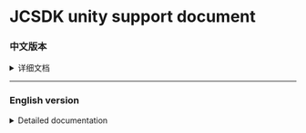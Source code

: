 [ios_unity_bridge]: https://github.com/Romambo/JCSDK_DocumentFile/blob/main/IOS_UnityBridge.zip
[iOS14 support]: https://github.com/Romambo/JCSDK_DocumentFile/blob/main/iOS14_support.md 
[JCSDK]: https://github.com/Romambo/JCSDK  
[DataCollenction_SDK]: https://github.com/Romambo/DataCollection_SDK  
[ADThirdParty_SDK]: https://github.com/Romambo/ADThirdParty_SDK  
[图片1]: https://github.com/Romambo/JCSDK_DocumentFile/blob/main/imageFile/unity_image1.png
[图片2]:https://github.com/Romambo/JCSDK_DocumentFile/blob/main/imageFile/ios_image2.png
[下载链接]: https://drive.google.com/drive/folders/11N8YLnhyPVxv4HmdGZYni8o59S9aHp7M
# JCSDK unity support document

### 中文版本

<details>
<summary>详细文档</summary>
 
- **SDK简介：**  

   1. 版本记录：  
   
      <details>
      <summary>1.0.0</summary>

      支持开发者工具: Xcode 11  
      系统版本:iOS 9.0
      </details>

      <details>
      <summary>2.0.0</summary>

      支持开发者工具: Xcode 12  
      系统版本:iOS 9.0

      **更新内容**  
      >1.新增了流量组和连续展示功能逻辑、升级内部广告接口 V4 -> V5  
      >2.新增 "kochava" and "tenjin" 数据统计平台  
      >3.修改了unity使用者需要接入的OC初始化接口. 详情见: JC_unityAdApi.h
      ```
      旧代码
      //-(void)initJCSDKWithLog:(BOOL)isOpenLog isFirstShowSplash:(BOOL)isShow splashClose:(unityBlock)block;
      新代码
      -(void)initJCSDKWithUnityShow:(unityBlock)block;
      ```

      >4.修改了iOS日志打印接口。新增日志等级功能，详情见: JCAdCallBackHeader.h  
      ```
      旧代码
      //+(void)setOpenPlatformLog:(BOOL)openPlatformLog;
      新代码
      +(void)setTheLogLevel:(MSLogLevelStatus)logLevel;

      ```

      >5.修改了JCiOSConfig.plist文件, 新增字段:   
         "KochavaAppID":    kochava 初始化参数   
         "TenJinAppID":     TenJin 初始化参数   
         "ShowSplashFirst": 应用首次打开是否展示开屏广告. 
         "LogLevel":日志等级 1、关闭. 2、打开JC日志. 3、打开JC+广告日志. 4、打开JC+广告+数据日志. 默认值:1  

      **项目配置：**  
      * 添加系统库:  
         > AppTrackingTransparency.framework  
      * 添加第三方库和文件:
         > KochavaCore.framework               (Embed & Sign)  
         > KochavaTracker.framework            (Embed & Sign)  
         > KochavaAdNetwork.framework          (Embed & Sign)  
         > libTenjinSDK.a  
         > TenjinSDK.h 
      </details> 
      
- **SDK接入配置**  
  
  <details>
   <summary>content</summary>
  
  
   1. 下载SDK库和所需支持库：[下载链接]  
   
      iOS_UnityBridge : unity api
      
      SDKFile:
        DataCollection_SDK ：  Some libraries about the data statistics platform
        ADThirdParty_SDK ：    Some libraries about advertising platforms
        MS_SDK ： 		           About our own JCSDK library
        
   2. 接入相关Api，详情见iOS_UnityBridge
   
   3. xcode - build setting 配置：  
      bitcode 设置为NO  
      other Linker Flags 设置 -ObjC
      
   4. 导入系统支持库：  
      Accelerate.framework  
      AdSupport.framework  
      AVFoundation.framework  
      CoreGraphics.framework  
      CoreLocation.framework  
      CoreMedia.framework  
      CoreMotion.framework  
      CoreTelephony.framework  
      iAd.framework  
      MessageUI.framework  
      SafariServices.framework  
      Security.framework  
      SystemConfiguration.framework  
      UIKit.framework  
      VideoToolbox.framework  
      WebKit.framework  
      AppTrackingTransparency.framework  
      libbz2.tbd  
      libc++.tbd  
      libresolv.9.tbd  
      libsqlite3.tbd  
      libxml2.tbd  
      libz.tbd  
      
   5. info.pist 配置：
   
       <details>
       <summary>配置列表</summary>

       ```
       支持http网络配置:
       <key>NSAppTransportSecurity</key>
       <dict>
       <key>NSAllowsArbitraryLoads</key>
       <true/>
       </dict>

       Google相关参数配置:
       <key>GADApplicationIdentifier</key>
       <string>ca-app-pub-9488501426181082/7319780494</string>
       <key>GADIsAdManagerApp</key>
       <true/>
       
       获取地理位置权限配置:
       <key>NSLocationWhenInUseUsageDescription</key>
       <string>The app needs to get your location</string>
       
       获取IDFA权限，iOS14支持:
       <key>NSUserTrackingUsageDescription</key> 
       <string>This identifier will be used to deliver personalized ads to you.</string>
       
       <key>SKAdNetworkItems</key>
       <array>
        <dict>
            <key>SKAdNetworkIdentifier</key>
            <string>cstr6suwn9.skadnetwork</string>
        </dict>
        <dict>
            <key>SKAdNetworkIdentifier</key>
            <string>238da6jt44.skadnetwork</string>
        </dict>
        <dict>
            <key>SKAdNetworkIdentifier</key>
            <string>22mmun2rn5.skadnetwork</string>
        </dict>
        <dict>
            <key>SKAdNetworkIdentifier</key>
            <string>SU67R6K2V3.skadnetwork</string>
        </dict>
        <dict>
            <key>SKAdNetworkIdentifier</key>
            <string>4DZT52R2T5.skadnetwork</string>
        </dict>
        <dict>
            <key>SKAdNetworkIdentifier</key>
            <string>bvpn9ufa9b.skadnetwork</string>
        </dict>
        <dict>
            <key>SKAdNetworkIdentifier</key>
            <string>4PFYVQ9L8R.skadnetwork</string>
        </dict>
        <dict>
            <key>SKAdNetworkIdentifier</key>
            <string>YCLNXRL5PM.skadnetwork</string>
        </dict>
        <dict>
            <key>SKAdNetworkIdentifier</key>
            <string>V72QYCH5UU.skadnetwork</string>
        </dict>
        <dict>
            <key>SKAdNetworkIdentifier</key>
            <string>TL55SBB4FM.skadnetwork</string>
        </dict>
        <dict>
            <key>SKAdNetworkIdentifier</key>
            <string>T38B2KH725.skadnetwork</string>
        </dict>
        <dict>
            <key>SKAdNetworkIdentifier</key>
            <string>PRCB7NJMU6.skadnetwork</string>
        </dict>
        <dict>
            <key>SKAdNetworkIdentifier</key>
            <string>PPXM28T8AP.skadnetwork</string>
        </dict>
        <dict>
            <key>SKAdNetworkIdentifier</key>
            <string>MLMMFZH3R3.skadnetwork</string>
        </dict>
        <dict>
            <key>SKAdNetworkIdentifier</key>
            <string>KLF5C3L5U5.skadnetwork</string>
        </dict>
        <dict>
            <key>SKAdNetworkIdentifier</key>
            <string>HS6BDUKANM.skadnetwork</string>
        </dict>
        <dict>
            <key>SKAdNetworkIdentifier</key>
            <string>C6K4G5QG8M.skadnetwork</string>
        </dict>
        <dict>
            <key>SKAdNetworkIdentifier</key>
            <string>9T245VHMPL.skadnetwork</string>
        </dict>
        <dict>
            <key>SKAdNetworkIdentifier</key>
            <string>9RD848Q2BZ.skadnetwork</string>
        </dict>
        <dict>
            <key>SKAdNetworkIdentifier</key>
            <string>8S468MFL3Y.skadnetwork</string>
        </dict>
        <dict>
            <key>SKAdNetworkIdentifier</key>
            <string>7UG5ZH24HU.skadnetwork</string>
        </dict>
        <dict>
            <key>SKAdNetworkIdentifier</key>
            <string>4FZDC2EVR5.skadnetwork</string>
        </dict>
        <dict>
            <key>SKAdNetworkIdentifier</key>
            <string>4468KM3ULZ.skadnetwork</string>
        </dict>
        <dict>
            <key>SKAdNetworkIdentifier</key>
            <string>3RD42EKR43.skadnetwork</string>
        </dict>
        <dict>
            <key>SKAdNetworkIdentifier</key>
            <string>2U9PT9HC89.skadnetwork</string>
        </dict>
        <dict>
                <key>SKAdNetworkIdentifier</key>
                <string>KBD757YWX3.skadnetwork</string>
            </dict>
            <dict>
                <key>SKAdNetworkIdentifier</key>
                <string>wg4vff78zm.skadnetwork</string>
            </dict>
            <dict>
                <key>SKAdNetworkIdentifier</key>
                <string>737z793b9f.skadnetwork</string>
            </dict>
            <dict>
                <key>SKAdNetworkIdentifier</key>
                <string>ydx93a7ass.skadnetwork</string>
            </dict>
            <dict>
                <key>SKAdNetworkIdentifier</key>
                <string>prcb7njmu6.skadnetwork</string>
            </dict>
            <dict>
                <key>SKAdNetworkIdentifier</key>
                <string>7UG5ZH24HU.skadnetwork</string>
            </dict>
            <dict>
                <key>SKAdNetworkIdentifier</key>
                <string>44jx6755aq.skadnetwork</string>
            </dict>
            <dict>
                <key>SKAdNetworkIdentifier</key>
                <string>2U9PT9HC89.skadnetwork</string>
            </dict>
            <dict>
                <key>SKAdNetworkIdentifier</key>
                <string>W9Q455WK68.skadnetwork</string>
            </dict>
            <dict>
                <key>SKAdNetworkIdentifier</key>
                <string>YCLNXRL5PM.skadnetwork</string>
            </dict>
            <dict>
                <key>SKAdNetworkIdentifier</key>
                <string>TL55SBB4FM.skadnetwork</string>
            </dict>
            <dict>
                <key>SKAdNetworkIdentifier</key>
                <string>8s468mfl3y.skadnetwork</string>
            </dict>
            <dict>
                <key>SKAdNetworkIdentifier</key>
                <string>GLQZH8VGBY.skadnetwork</string>
            </dict>
            <dict>
                <key>SKAdNetworkIdentifier</key>
                <string>c6k4g5qg8m.skadnetwork</string>
            </dict>
            <dict>
                <key>SKAdNetworkIdentifier</key>
                <string>mlmmfzh3r3.skadnetwork</string>
            </dict>
            <dict>
                <key>SKAdNetworkIdentifier</key>
                <string>4PFYVQ9L8R.skadnetwork</string>
            </dict>
            <dict>
                <key>SKAdNetworkIdentifier</key>
                <string>av6w8kgt66.skadnetwork</string>
            </dict>
            <dict>
                <key>SKAdNetworkIdentifier</key>
                <string>6xzpu9s2p8.skadnetwork</string>
            </dict>
            <dict>
                <key>SKAdNetworkIdentifier</key>
                <string>hs6bdukanm.skadnetwork</string>
            </dict>
            <dict>
                    <key>SKAdNetworkIdentifier</key>
                    <string>58922NB4GD.skadnetwork</string>
                </dict>
            <dict>
                    <key>SKAdNetworkIdentifier</key>
                    <string>V4NXQHLYQP.skadnetwork</string>
                </dict>
            <dict>
                    <key>SKAdNetworkIdentifier</key>
                    <string>GTA9LK7P23.skadnetwork</string>
                </dict>
       </array>
       ```
       </details>
       
   
   
   6. JCiOSConfig.plist 参数说明：  
      V1.0.0 提供  

      | Item      | Value |
      | --------- | -----:|
      | appid  | JCSDK初始化所需的appid |
      | channelid  | JCSDK初始化所需的channelid |
      | ReYunAppID  | 热云初始化appid |
      | ReYunChannelID  | 热云初始化channleid |   
      | UmengAppID  | Umeng初始化appid |
      | ShuShuAppID  | 数数平台初始化appid |
      | TalkingDataAppID  | TalkingData平台初始化appid |   

      V2.0.0 新增  

      | Item      | Value |
      | --------- | -----:|
      | KochavaAppID  | kochava初始化所需的appid |
      | TenJinAppID  | tenjin初始化所需的appid |
      | ShowSplashFirst  | 首次打开应用是否展示开屏广告，bool类型 YES/NO |
      | LogLevel  | 日志等级：字符串1、关闭。2、开JC日志。3、开JC+ad日志。4、开JC+ad+data 日志 |
   </details>
   
  
- **unity接入Api说明：**  

  <details>
  <summary>content</summary>

  如果文档内API和framework内API有冲突，请以framework内API为准。
   1. 初始化：
      unity开发者，在UnityAppController.mm中实现，应参照下面初始化方式  ：
      先引入头文件：
      ```
      #import <JCSDK/JCSDK>
      #import <AppTrackingTransparency/AppTrackingTransparency.h>
      ```
      找到unity入口 ：替换掉startUnity: 并调用JCSDK的初始化方法，待sdk初始化回调后，再启动startUnity:
        ```
        //[self performSelector: @selector(startUnity:) withObject: application afterDelay: 0];
        [self performSelector: @selector(initSDKWithApplication:) withObject: application afterDelay: 0];
        ```
        ```
        -(void)initSDKWithApplication:(UIApplication*)application{
            if (@available(iOS 14, *)) {
                //iOS 14 系统IDFA权限弹框
                [ATTrackingManager requestTrackingAuthorizationWithCompletionHandler:^(ATTrackingManagerAuthorizationStatus status) {

                    //1.0.0初始化接口
                    //[[JC_unityAdApi getInstance]initJCSDKWithLog:YES isFirstShowSplash:NO splashClose:^(BOOL isOk) {
                    //    [self performSelector: @selector(startUnity:) withObject: application afterDelay: 0];
                    //}];
                    //2.0.0初始化接口
                    [[JC_unityAdApi getInstance]initJCSDKWithUnityShow:^(BOOL showUnityTime) {
                        [self performSelector: @selector(startUnity:) withObject: application afterDelay: 0];
                    }];
                    //to do something，like preloading
                }];
            } else {

                //1.0.0初始化接口
                //[[JC_unityAdApi getInstance]initJCSDKWithLog:YES isFirstShowSplash:NO splashClose:^(BOOL isOk) {
                //    [self performSelector: @selector(startUnity:) withObject: application afterDelay: 0];
                //}];
                //2.0.0初始化接口
                [[JC_unityAdApi getInstance]initJCSDKWithUnityShow:^(BOOL showUnityTime) {
                    [self performSelector: @selector(startUnity:) withObject: application afterDelay: 0];
                }];
            }
        }
        ```  
   
   2. 初始化 api：  
      
       ```
       V1.0.0 初始化接口：
       -(void)initJCSDKWithLog:(BOOL)isOpenLog isFirstShowSplash:(BOOL)isShow splashClose:(unityBlock)block;

        V2.0.0 修改初始化接口：
        -(void)initJCSDKWithUnityShow:(unityBlock)block;
       ```
   
   3. banner广告api：  
       ```
        /// isReady - banner
        bool isReadyBanner();

        /// show banner Ads
        void showBannerView();

        /// remove banner Ads
        void removeBannerView();
       ```
   
   4. Intersitial 广告 api：  
       ```
        /// Intersitial Ads isReady
        bool isReadyIntersitial();

        /// show Intersitial Ads
        void showIntersitial();
       ```
   
   5. RewardView广告api：  
       ```
        /// rewardVideo Ads isReady
        bool isReadyRewardVideo();

        /// show rewardVideo Ads
        void showRewardVideo();
       ```
    6. Umeng 和 talkingData数据上报：  
       ```
       /// Send Event UMeng、talkingData
       /// @param event event
       /// @param jsonEventInfo key-value converted json string, if there is no content to pass, you can set a null value
        void sendEvent(char *event,char *jsonEventInfo);
       ```
   
  </details>
- **广告接口回调Api和使用：**  
  <details>
  <summary>content</summary>

  1. 接口说明：
        ```
        /// 注册回调监听 ，请在建立广告回传桥接前调用
        void RegistCallBacknotifition();

        /// 用于开屏回调
        /// @param failLoad load失败
        /// @param didShow 展示成功
        /// @param didClick 点击
        /// @param didClose 关闭
        void splash_CallBack(ResultHandler failLoad,ResultHandler didShow, ResultHandler didClick, ResultHandler didClose);

        /// 用于插屏回调
        /// @param failLoad load失败
        /// @param didShow 展示成功
        /// @param failToShow 展示失败
        /// @param didClose 关闭
        /// @param didClick 点击
        /// @param failToPlayVideo 播放video失败
        /// @param startPlayingVideo 开始播放video
        /// @param endPlayingVideo 播放video完成
        void Intersitial_CallBack(ResultHandler failLoad,ResultHandler didShow, ResultHandler failToShow, ResultHandler didClose,ResultHandler didClick,ResultHandler failToPlayVideo, ResultHandler startPlayingVideo, ResultHandler endPlayingVideo);

        /// 用于banner回调
        /// @param failLoad load失败
        /// @param didShow 展示成功
        /// @param didClick 点击
        /// @param didAutoRefresh 自动刷新
        /// @param tapCloseBtn 点击功能关闭按钮
        /// @param failToAutoRefresh 自动刷新失败
        void banner_CallBack(ResultHandler failLoad,ResultHandler didShow,ResultHandler didClick,ResultHandler didAutoRefresh, ResultHandler tapCloseBtn, ResultHandler failToAutoRefresh);

        /// 用于激励视频回调
        /// @param failLoad load失败
        /// @param didRewardSuccess 奖励成功
        /// @param didClose 关闭
        /// @param didClick 点击
        /// @param failToPlayVideo 播放失败
        /// @param startPlayingVideo 开始播放
        /// @param endPlayingVideo 播放完成
        void rewardVideo_CallBack(ResultHandler failLoad,ResultHandler didRewardSuccess, ResultHandler didClose,ResultHandler didClick,ResultHandler failToPlayVideo, ResultHandler startPlayingVideo, ResultHandler endPlayingVideo);

        /// 用于原生广告回调（暂时未开放native广告功能）
        /// @param failLoad load失败
        /// @param didShow 展示成功
        /// @param didClick 点击广告
        /// @param startPlayingVideo 开始播放
        /// @param endPlayingVideo 播放完成
        /// @param tapCloseBtn 点击关闭功能按钮
        /// @param enterFullScreenV 进入全屏video（用于模版）
        /// @param exitFullScreenV exit全屏video（用于模版）
        void native_CallBack(ResultHandler failLoad,ResultHandler didShow, ResultHandler didClick, ResultHandler startPlayingVideo, ResultHandler endPlayingVideo,ResultHandler tapCloseBtn,ResultHandler enterFullScreenV,ResultHandler exitFullScreenV);
        ```
  2. 回调示例:  
        注：回调前先调用注册监听方法，建立连接. 
        插屏回调示例：
    ```
          [DllImport("__Internal")]
  static extern void Intersitial_CallBack(IntPtr failLoad, IntPtr didShow, IntPtr failToShow, IntPtr didClose, IntPtr didClick, IntPtr failToPlayVideo, IntPtr startPlayingVideo, IntPtr endPlayingVideo);

          //注册插屏回调
          var handler11 = new ResultHandler(interFailLoad);
          var fp11 = Marshal.GetFunctionPointerForDelegate(handler11);
          var handler12 = new ResultHandler(interDidShow);
          var fp12 = Marshal.GetFunctionPointerForDelegate(handler12);
          var handler13 = new ResultHandler(interFailtoShow);
          var fp13 = Marshal.GetFunctionPointerForDelegate(handler13);
          var handler14 = new ResultHandler(interDidClose);
          var fp14 = Marshal.GetFunctionPointerForDelegate(handler14);
          var handler15 = new ResultHandler(interDidClick);
          var fp15 = Marshal.GetFunctionPointerForDelegate(handler15);
          var handler16 = new ResultHandler(interFailToPlayVideo);
          var fp16 = Marshal.GetFunctionPointerForDelegate(handler16);
          var handler17 = new ResultHandler(interStartPlayingVideo);
          var fp17 = Marshal.GetFunctionPointerForDelegate(handler17);
          var handler18 = new ResultHandler(interEndPlayingVideo);
          var fp18 = Marshal.GetFunctionPointerForDelegate(handler18);
          Intersitial_CallBack(fp11, fp12, fp13, fp14, fp15, fp16, fp17, fp18);

      //插屏回调
      [MonoPInvokeCallback(typeof(ResultHandler))]
      static void interEndPlayingVideo(string resultString)
      {
          Debug.Log("插屏回调----->interEndPlayingVideo");
      }
      [MonoPInvokeCallback(typeof(ResultHandler))]
      static void interStartPlayingVideo(string resultString)
      {
          Debug.Log("插屏回调----->interStartPlayingVideo");
      }
      [MonoPInvokeCallback(typeof(ResultHandler))]
      static void interFailToPlayVideo(string resultString)
      {
          Debug.Log("插屏回调----->interFailToPlayVideo");
      }
      [MonoPInvokeCallback(typeof(ResultHandler))]
      static void interDidClick(string resultString)
      {
          Debug.Log("插屏回调----->interDidClick");
      }
      [MonoPInvokeCallback(typeof(ResultHandler))]
      static void interDidClose(string resultString)
      {
          Debug.Log("插屏回调----->interDidClose");
      }
      [MonoPInvokeCallback(typeof(ResultHandler))]
      static void interFailtoShow(string resultString)
      {
          Debug.Log("插屏回调----->interFailtoShow");
      }

      [MonoPInvokeCallback(typeof(ResultHandler))]
      static void interDidShow(string resultString)
      {
          Debug.Log("插屏回调----->interDidShow");
      }

      [MonoPInvokeCallback(typeof(ResultHandler))]
      static void interFailLoad(string resultString)
      {
          Debug.Log("插屏回调----->interFailLoad");
      }

    ```
    
  </details>

</details>
 
 ----
 
 ### English version
 
<details>
<summary>Detailed documentation</summary>
 
- **SDK Introduction：**  
  JCSDK is a set of advertising SDK provided by MS. It integrates the advertising SDKs of major advertisers and related data statistics SDKs to facilitate the joint operation and data analysis of in-app advertising between platforms.  
   1. support ads：  
      splash ads、banner ads、rewardVideo ads、inter ads、native ads   
   2. Version record：  
   
      <details>
        <summary>1.0.0</summary>

        support development tools: Xcode 11  
        system version:iOS 9.0
        </details>

        <details>
        <summary>2.0.0</summary>

        support development tools: Xcode 12  
        system version:iOS 9.0

        **update content**  
        >1.Added internal logic waterfall and continuous display  
        >2.Added "kochava" and "tenjin" statistics  
        >3.Change the SDK initialization interface used by Unity. see: JC_unityAdApi.h
        ```
        old code
        //-(void)initJCSDKWithLog:(BOOL)isOpenLog isFirstShowSplash:(BOOL)isShow splashClose:(unityBlock)block;
        new code
        -(void)initJCSDKWithUnityShow:(unityBlock)block;
        ```

        >4.Change the log log interface, increase the log level.  see: JCAdCallBackHeader.h  
        ```
        old code
        //+(void)setOpenPlatformLog:(BOOL)openPlatformLog;
        new code
        +(void)setTheLogLevel:(MSLogLevelStatus)logLevel;
        ```

        >5.Change JCiOSConfig.plist, add:   
           "KochavaAppID":    kochava initialization parameters   
           "TenJinAppID":     TenJin initialization parameters   
           "ShowSplashFirst": Whether to display splash when the app is first opened. 
           "LogLevel":loglevel 1、closeAll. 2、open JC_log. 3、open JC+AD log. 4、open JC+AD+Data log. Defaults:1  

        **Project configuration：**  
        * add System library:  
           > AppTrackingTransparency.framework  
        * add Third party library and file:
           > KochavaCore.framework               (Embed & Sign)  
           > KochavaTracker.framework            (Embed & Sign)  
           > KochavaAdNetwork.framework          (Embed & Sign)  
           > libTenjinSDK.a  
           > TenjinSDK.h 
        </details> 
      
- **SDK Access configuration（Provide untiy bridge and configuration files）**  
  
  <details>
   <summary>content</summary>
  
    The following are the configurations required to export Xcode, but we provide bridge files and configuration files to automatically integrate some configurations:[ios_unity_bridge], please check the reference usage:  
    ![图片1]
  
   1. SDK library and required support library：  
      [JCSDK]  
      [DataCollenction_SDK]  
      [ADThirdParty_SDK]  
   
   2. info.pist configuration：
       ```
       Support http network configuration:
       <key>NSAppTransportSecurity</key>
       <dict>
       <key>NSAllowsArbitraryLoads</key>
       <true/>
       </dict>

       Google configuration:
       <key>GADApplicationIdentifier</key>
       <string>ca-app-pub-9488501426181082/7319780494</string>
       <key>GADIsAdManagerApp</key>
       <true/>
       
       Get location permission configuration:
       <key>NSLocationWhenInUseUsageDescription</key>
       <string>The app needs to get your location</string>
       
       Get IDFA permissions ，iOS14support:
       <key>NSUserTrackingUsageDescription</key> 
       <string>This identifier will be used to deliver personalized ads to you.</string>
       ```
   3. build setting configuration：  
      bitcode  set: NO  
      other Linker Flags set: -ObjC  
   
   4. iOS14 support：  
      see [iOS14 support] document.  
   
   5. Import system support library：  
   
      Accelerate.framework  
      AdSupport.framework  
      AVFoundation.framework  
      CoreGraphics.framework  
      CoreLocation.framework  
      CoreMedia.framework  
      CoreMotion.framework  
      CoreTelephony.framework  
      iAd.framework  
      MessageUI.framework  
      SafariServices.framework  
      Security.framework  
      SystemConfiguration.framework  
      UIKit.framework  
      VideoToolbox.framework  
      WebKit.framework  
      AppTrackingTransparency.framework  
      libbz2.tbd  
      libc++.tbd  
      libresolv.9.tbd  
      libsqlite3.tbd  
      libxml2.tbd  
      libz.tbd  
   
   6. JCiOSConfig.plist Parameter Description：  
        V1.0.0 add  

        | Item      | Value |
        | --------- | -----:|
        | appid  | Appid required for JCSDK initialization |
        | channelid  | ChannelId required for JCSDK initialization |
        | ReYunAppID  | Appid required for reyun initialization |
        | ReYunChannelID  | channelId required for reyun initialization |   
        | UmengAppID  | Appid required for UMeng initialization |
        | ShuShuAppID  | Appid required for 数数 initialization |
        | TalkingDataAppID  | Appid required for TalkingData initialization |   

        V2.0.0 add  

        | Item      | Value |
        | --------- | -----:|
        | KochavaAppID  | Appid required for Kochava initialization |
        | TenJinAppID  | Appid required for tenjin initialization |
        | ShowSplashFirst  | Whether to display an open-screen ad when opening the app for the first time，bool type: YES/NO |
        | LogLevel  | Log level: string type. 1. Close. 2. Open JC log. 3. Open JC+ad log. 4. Open JC+ad+data log |
   </details>
   
  
- **unity Api ：**  

  <details>
  <summary>content</summary>

  If there is a conflict between the API in the document and the API in the framework, please refer to the API in the framework.
   1. init ：
      Unity developers, to implement in UnityAppController.mm, should refer to the following initialization method:  
      First introduce the header file:
      ```
      #import <JCSDK/JCSDK>
      #import <AppTrackingTransparency/AppTrackingTransparency.h>
      ```
      Find the unity entrance: replace startUnity: and call the initialization method of JCSDK. After the SDK is initialized and callback, start "startUnity:"  
        ```
        //[self performSelector: @selector(startUnity:) withObject: application afterDelay: 0];
        [self performSelector: @selector(initSDKWithApplication:) withObject: application afterDelay: 0];
        ```
        ```
        -(void)initSDKWithApplication:(UIApplication*)application{
            if (@available(iOS 14, *)) {
                //iOS 14 System IDFA permission box
                [ATTrackingManager requestTrackingAuthorizationWithCompletionHandler:^(ATTrackingManagerAuthorizationStatus status) {

                    //1.0.0 init api
                    //[[JC_unityAdApi getInstance]initJCSDKWithLog:YES isFirstShowSplash:NO splashClose:^(BOOL isOk) {
                    //    [self performSelector: @selector(startUnity:) withObject: application afterDelay: 0];
                    //}];
                    //2.0.0 init api
                    [[JC_unityAdApi getInstance]initJCSDKWithUnityShow:^(BOOL showUnityTime) {
                        [self performSelector: @selector(startUnity:) withObject: application afterDelay: 0];
                    }];
                    //to do something，like preloading
                }];
            } else {

                //1.0.0 init api
                //[[JC_unityAdApi getInstance]initJCSDKWithLog:YES isFirstShowSplash:NO splashClose:^(BOOL isOk) {
                //    [self performSelector: @selector(startUnity:) withObject: application afterDelay: 0];
                //}];
                //2.0.0 init api
                [[JC_unityAdApi getInstance]initJCSDKWithUnityShow:^(BOOL showUnityTime) {
                    [self performSelector: @selector(startUnity:) withObject: application afterDelay: 0];
                }];
            }
        }
        ```  
   
   2. init api：  
      
       ```
       V1.0.0 init api：
       -(void)initJCSDKWithLog:(BOOL)isOpenLog isFirstShowSplash:(BOOL)isShow splashClose:(unityBlock)block;

        V2.0.0 init api：
        -(void)initJCSDKWithUnityShow:(unityBlock)block;
       ```
   
   3. banner api：  
       ```
        /// isReady - banner
        bool isReadyBanner();

        /// show banner Ads
        void showBannerView();

        /// remove banner Ads
        void removeBannerView();
       ```
   
   4. Intersitial  api：  
       ```
        /// Intersitial Ads isReady
        bool isReadyIntersitial();

        /// show Intersitial Ads
        void showIntersitial();
       ```
   
   5. RewardView api：  
       ```
        /// rewardVideo Ads isReady
        bool isReadyRewardVideo();

        /// show rewardVideo Ads
        void showRewardVideo();
       ```
   6. Umeng And talkingData send Message：  
       ```
       /// Send Event UMeng、talkingData
       /// @param event event
       /// @param jsonEventInfo key-value converted json string, if there is no content to pass, you can set a null value
        void sendEvent(char *event,char *jsonEventInfo);
       ```
  </details>
- **Advertising interface callback API and use：**  
  <details>
  <summary>content</summary>

  1. Interface Description：
        ```
        /// Sign up for a callback monitor to be invoked before creating a bridge back to the advertiser.
        void RegistCallBacknotifition();

        /// splash callback bridge
        /// @param failLoad 
        /// @param didShow 
        /// @param didClick 
        /// @param didClose 
        void splash_CallBack(ResultHandler failLoad,ResultHandler didShow, ResultHandler didClick, ResultHandler didClose);

        ///  intersitial callback bridge
        /// @param failLoad
        /// @param didShow 
        /// @param failToShow 
        /// @param didClose 
        /// @param didClick 
        /// @param failToPlayVideo 
        /// @param startPlayingVideo 
        /// @param endPlayingVideo
        void Intersitial_CallBack(ResultHandler failLoad,ResultHandler didShow, ResultHandler failToShow, ResultHandler didClose,ResultHandler didClick,ResultHandler failToPlayVideo, ResultHandler startPlayingVideo, ResultHandler endPlayingVideo);

        /// banner callback bridge
        /// @param failLoad load
        /// @param didShow 
        /// @param didClick 
        /// @param didAutoRefresh 
        /// @param tapCloseBtn 
        /// @param failToAutoRefresh 
        void banner_CallBack(ResultHandler failLoad,ResultHandler didShow,ResultHandler didClick,ResultHandler didAutoRefresh, ResultHandler tapCloseBtn, ResultHandler failToAutoRefresh);

        /// rewardVideo  callback bridge
        /// @param failLoad 
        /// @param didRewardSuccess 
        /// @param didClose 
        /// @param didClick 
        /// @param failToPlayVideo 
        /// @param startPlayingVideo 
        /// @param endPlayingVideo 
        void rewardVideo_CallBack(ResultHandler failLoad,ResultHandler didRewardSuccess, ResultHandler didClose,ResultHandler didClick,ResultHandler failToPlayVideo, ResultHandler startPlayingVideo, ResultHandler endPlayingVideo);

        /// native  callback bridge（Not in use yet）
        /// @param failLoad 
        /// @param didShow 
        /// @param didClick 
        /// @param startPlayingVideo 
        /// @param endPlayingVideo 
        /// @param tapCloseBtn 
        /// @param enterFullScreenV 
        /// @param exitFullScreenV
        void native_CallBack(ResultHandler failLoad,ResultHandler didShow, ResultHandler didClick, ResultHandler startPlayingVideo, ResultHandler endPlayingVideo,ResultHandler tapCloseBtn,ResultHandler enterFullScreenV,ResultHandler exitFullScreenV);
        ```
  2. Callback example:  
        Note: Call the registration monitoring method before callback to establish a connection.   
        Interstitial callback example:  
    ```
          [DllImport("__Internal")]
  static extern void Intersitial_CallBack(IntPtr failLoad, IntPtr didShow, IntPtr failToShow, IntPtr didClose, IntPtr didClick, IntPtr failToPlayVideo, IntPtr startPlayingVideo, IntPtr endPlayingVideo);

          // 
          var handler11 = new ResultHandler(interFailLoad);
          var fp11 = Marshal.GetFunctionPointerForDelegate(handler11);
          var handler12 = new ResultHandler(interDidShow);
          var fp12 = Marshal.GetFunctionPointerForDelegate(handler12);
          var handler13 = new ResultHandler(interFailtoShow);
          var fp13 = Marshal.GetFunctionPointerForDelegate(handler13);
          var handler14 = new ResultHandler(interDidClose);
          var fp14 = Marshal.GetFunctionPointerForDelegate(handler14);
          var handler15 = new ResultHandler(interDidClick);
          var fp15 = Marshal.GetFunctionPointerForDelegate(handler15);
          var handler16 = new ResultHandler(interFailToPlayVideo);
          var fp16 = Marshal.GetFunctionPointerForDelegate(handler16);
          var handler17 = new ResultHandler(interStartPlayingVideo);
          var fp17 = Marshal.GetFunctionPointerForDelegate(handler17);
          var handler18 = new ResultHandler(interEndPlayingVideo);
          var fp18 = Marshal.GetFunctionPointerForDelegate(handler18);
          Intersitial_CallBack(fp11, fp12, fp13, fp14, fp15, fp16, fp17, fp18);

      // inter callback
      [MonoPInvokeCallback(typeof(ResultHandler))]
      static void interEndPlayingVideo(string resultString)
      {
          Debug.Log("inter callback----->interEndPlayingVideo");
      }
      [MonoPInvokeCallback(typeof(ResultHandler))]
      static void interStartPlayingVideo(string resultString)
      {
          Debug.Log("inter callback----->interStartPlayingVideo");
      }
      [MonoPInvokeCallback(typeof(ResultHandler))]
      static void interFailToPlayVideo(string resultString)
      {
          Debug.Log("inter callback----->interFailToPlayVideo");
      }
      [MonoPInvokeCallback(typeof(ResultHandler))]
      static void interDidClick(string resultString)
      {
          Debug.Log("inter callback----->interDidClick");
      }
      [MonoPInvokeCallback(typeof(ResultHandler))]
      static void interDidClose(string resultString)
      {
          Debug.Log("inter callback----->interDidClose");
      }
      [MonoPInvokeCallback(typeof(ResultHandler))]
      static void interFailtoShow(string resultString)
      {
          Debug.Log("inter callback----->interFailtoShow");
      }

      [MonoPInvokeCallback(typeof(ResultHandler))]
      static void interDidShow(string resultString)
      {
          Debug.Log("inter callback----->interDidShow");
      }

      [MonoPInvokeCallback(typeof(ResultHandler))]
      static void interFailLoad(string resultString)
      {
          Debug.Log("inter callback----->interFailLoad");
      }

    ```
    
  </details>
</details>

